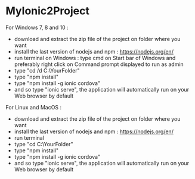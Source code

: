 # MyIonic2Project

For Windows 7, 8 and 10 :
- download and extract the zip file of the project on folder where you want
- install the last version of nodejs and npm : https://nodejs.org/en/
- run terminal on Windows : type cmd on Start bar of Windows and preferably right click on Command prompt displayed to run as admin
- type "cd /d C:\YourFolder"
- type "npm install"
- type "npm install -g ionic cordova"
- and so type "ionic serve", the application will automatically run on your Web browser by default

For Linux and MacOS :
- download and extract the zip file of the project on folder where you want
- install the last version of nodejs and npm : https://nodejs.org/en/
- run terminal
- type "cd C:\YourFolder"
- type "npm install"
- type "npm install -g ionic cordova"
- and so type "ionic serve", the application will automatically run on your Web browser by default
